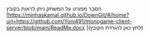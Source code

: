 הסבר מפורט על המשחק ניתן לראות בקובץ
[https://minhaskamal.github.io/DownGit/#/home?url=https://github.com/Yoni491/monogame-client-server/blob/main/ReadMe.docx
](לחץ כאן להורדת הקובץ)

